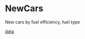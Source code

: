 # NewCars
New cars by fuel efficiency, fuel type

[data](https://github.com/NicJC/NewCars/blob/main/New_cars.csv)
